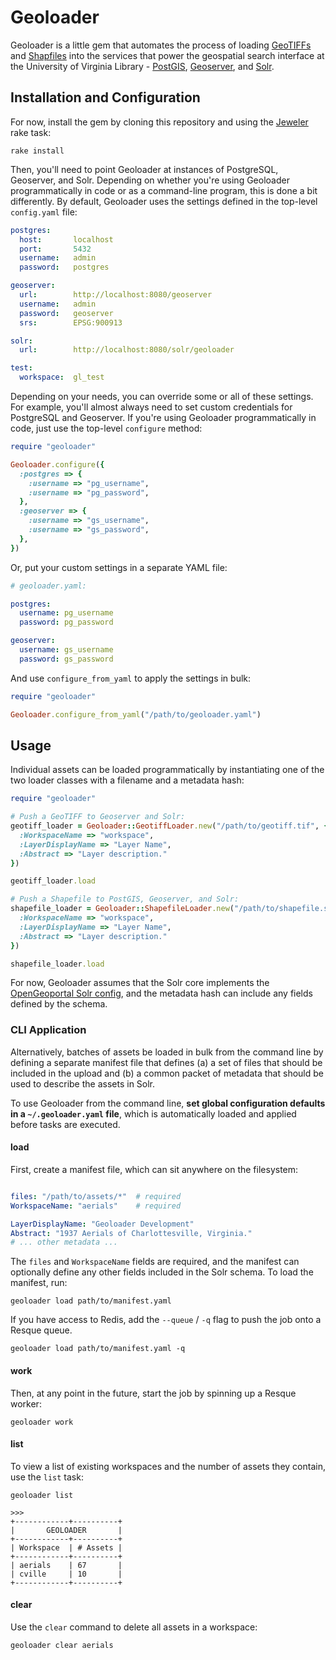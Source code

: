 # Geoloader

Geoloader is a little gem that automates the process of loading [GeoTIFFs][geotiff] and [Shapfiles][shapefile] into the services that power the geospatial search interface at the University of Virginia Library - [PostGIS][postgis], [Geoserver][geoserver], and [Solr][solr].

## Installation and Configuration

For now, install the gem by cloning this repository and using the [Jeweler][jeweler] rake task:

```
rake install
```

Then, you'll need to point Geoloader at instances of PostgreSQL, Geoserver, and Solr. Depending on whether you're using Geoloader programmatically in code or as a command-line program, this is done a bit differently. By default, Geoloader uses the settings defined in the top-level `config.yaml` file:

```yaml
postgres:
  host:       localhost
  port:       5432
  username:   admin
  password:   postgres

geoserver:
  url:        http://localhost:8080/geoserver
  username:   admin
  password:   geoserver
  srs:        EPSG:900913

solr:
  url:        http://localhost:8080/solr/geoloader

test:
  workspace:  gl_test
```

Depending on your needs, you can override some or all of these settings. For example, you'll almost always need to set custom credentials for PostgreSQL and Geoserver. If you're using Geoloader programmatically in code, just use the top-level `configure` method:

```ruby
require "geoloader"

Geoloader.configure({
  :postgres => {
    :username => "pg_username",
    :username => "pg_password",
  },
  :geoserver => {
    :username => "gs_username",
    :username => "gs_password",
  },
})
```

Or, put your custom settings in a separate YAML file:

```yaml
# geoloader.yaml:

postgres:
  username: pg_username
  password: pg_password

geoserver:
  username: gs_username
  password: gs_password
```

And use `configure_from_yaml` to apply the settings in bulk:

```ruby
require "geoloader"

Geoloader.configure_from_yaml("/path/to/geoloader.yaml")
```

## Usage

Individual assets can be loaded programmatically by instantiating one of the two loader classes with a filename and a metadata hash:

```ruby
require "geoloader"

# Push a GeoTIFF to Geoserver and Solr:
geotiff_loader = Geoloader::GeotiffLoader.new("/path/to/geotiff.tif", {
  :WorkspaceName => "workspace",
  :LayerDisplayName => "Layer Name",
  :Abstract => "Layer description."
})

geotiff_loader.load

# Push a Shapefile to PostGIS, Geoserver, and Solr:
shapefile_loader = Geoloader::ShapefileLoader.new("/path/to/shapefile.shp", {
  :WorkspaceName => "workspace",
  :LayerDisplayName => "Layer Name",
  :Abstract => "Layer description."
})

shapefile_loader.load
```

For now, Geoloader assumes that the Solr core implements the [OpenGeoportal Solr config][ogp-solr], and the metadata hash can include any fields defined by the schema.

### CLI Application

Alternatively, batches of assets be loaded in bulk from the command line by defining a separate manifest file that defines (a) a set of files that should be included in the upload and (b) a common packet of metadata that should be used to describe the assets in Solr.

To use Geoloader from the command line, **set global configuration defaults in a `~/.geoloader.yaml` file**, which is automatically loaded and applied before tasks are executed.

#### load

First, create a manifest file, which can sit anywhere on the filesystem:

```yaml

files: "/path/to/assets/*"  # required
WorkspaceName: "aerials"    # required

LayerDisplayName: "Geoloader Development"
Abstract: "1937 Aerials of Charlottesville, Virginia."
# ... other metadata ...
```

The `files` and `WorkspaceName` fields are required, and the manifest can optionally define any other fields included in the Solr schema. To load the manifest, run:

```
geoloader load path/to/manifest.yaml
```

If you have access to Redis, add the `--queue` / `-q` flag to push the job onto a Resque queue.

```
geoloader load path/to/manifest.yaml -q
```

#### work

Then, at any point in the future, start the job by spinning up a Resque worker:

```
geoloader work
```

#### list

To view a list of existing workspaces and the number of assets they contain, use the `list` task:

```
geoloader list

>>>
+------------+----------+
|       GEOLOADER       |
+------------+----------+
| Workspace  | # Assets |
+------------+----------+
| aerials    | 67       |
| cville     | 10       |
+------------+----------+
```

#### clear

Use the `clear` command to delete all assets in a workspace:

```
geoloader clear aerials
```

[geotiff]: http://en.wikipedia.org/wiki/Geotiff
[shapefile]: http://en.wikipedia.org/wiki/Shapefile
[postgis]: http://postgis.net/
[geoserver]: http://geoserver.org/
[solr]: http://lucene.apache.org/solr/
[jeweler]: https://github.com/technicalpickles/jeweler
[ogp-solr]: https://github.com/OpenGeoportal/ogpSolrConfig
